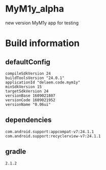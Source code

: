 # MyM1y_alpha
new version MyM1y app for testing

# Build information
## defaultConfig
    compileSdkVersion 24
    buildToolsVersion "24.0.1"
	applicationId "delaem.code.mym1y"
	minSdkVersion 15
	targetSdkVersion 24
	versionBase 1609021807
	versionCode 1609021952
	versionName "0.06ui"
## dependencies
	com.android.support:appcompat-v7:24.1.1
	com.android.support:recyclerview-v7:24.1.1
## gradle
    2.1.2